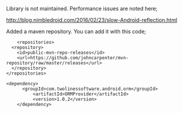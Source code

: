 
Library is not maintained. Performance issues are noted here;

http://blog.nimbledroid.com/2016/02/23/slow-Android-reflection.html


Added a maven repository. You can add it with this code; 

        <repositories>
	  <repository>
	    <id>public-mvn-repo-releases</id>
	    <url>https://github.com/johncarpenter/mvn-repository/raw/master/releases</url>
	  </repository>
	</repositories>

    <dependency>
  		  <groupId>com.twolinessoftware.android.orm</groupId>
  			  <artifactId>ORMProvider</artifactId>
			  <version>1.0.2</version>
		</dependency>
